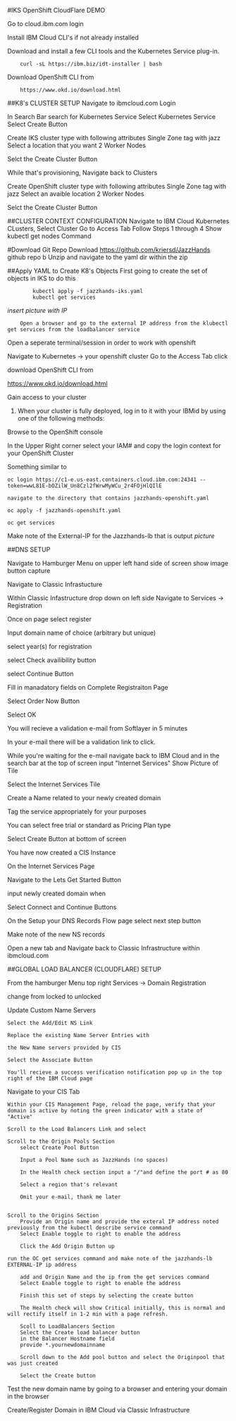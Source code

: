 #IKS OpenShift CloudFlare DEMO

Go to cloud.ibm.com login 

Install IBM Cloud CLI's if not already installed

Download and install a few CLI tools and the Kubernetes Service plug-in.

		curl -sL https://ibm.biz/idt-installer | bash
		
Download OpenShift CLI from

		https://www.okd.io/download.html

##K8's CLUSTER SETUP
Navigate to ibmcloud.com
Login

In Search Bar search for Kubernetes Service
	Select Kubernetes Service
	Select Create Button
	
Create IKS cluster type with following attributes
Single Zone
tag with jazz
Select a location that you want
2 Worker Nodes

Selct the Create Cluster Button 

While that's provisioning, Navigate back to Clusters

Create OpenShift cluster type with following attributes 
Single Zone
tag with jazz
Select an avaible location
2 Worker Nodes
	
Selct the Create Cluster Button

##CLUSTER CONTEXT CONFIGURATION 
Navigate to IBM Cloud Kubernetes
CLusters, Select Cluster Go to Access Tab
Follow Steps 1 through 4 
Show kubectl get nodes Command

#Download Git Repo
Download https://github.com/kriersd/JazzHands github repo b
Unzip and navigate to the yaml dir within the zip


##Apply YAML to Create K8's Objects
First going to create the set of objects in IKS
to do this

			kubectl apply -f jazzhands-iks.yaml
			kubectl get services
			
*insert picture with IP*
		
		Open a browser and go to the external IP address from the klubectl get services from the loadbalancer service
		
Open a seperate terminal/session in order to work with openshift

Navigate to Kubernetes -> your openshift cluster
Go to the Access Tab click

download OpenShift CLI from

https://www.okd.io/download.html

Gain access to your cluster
1. When your cluster is fully deployed, log in to it with your IBMid by using one of the following methods:

Browse to the OpenShift console

In the Upper Right corner select your IAM#<username> and copy the login context for your OpenShift Cluster

Something similar to 

	oc login https://c1-e.us-east.containers.cloud.ibm.com:24341 --token=wwL81E-bOZilW_Un8Czl2fWrwMyWCu_2r4FOjHlQIlE
	
	navigate to the directory that contains jazzhands-openshift.yaml
	
	oc apply -f jazzhands-openshift.yaml
	
	oc get services

Make note of the External-IP for the Jazzhands-lb that is output *picture*


##DNS SETUP

Navigate to Hamburger Menu on upper left hand side of screen show image button capture

Navigate to Classic Infrastucture

Within Classic Infastructure drop down on left side Navigate to Services -> Registration

Once on page select register 

Input domain name of choice (arbitrary but unique)

select year(s) for registration

select Check availibility button

select Continue Button

Fill in manadatory fields on Complete Registraiton Page

Select Order Now Button

Select OK

You will recieve a validation e-mail from Softlayer in 5 minutes

In your e-mail there will be a validation link to click.

While you're waiting for the e-mail navigate back to IBM Cloud and in the search bar at the top of screen input "Internet Services"  Show Picture of Tile

Select the Internet Services Tile 

Create a Name related to your newly created domain

Tag the service appropriately for your purposes

You can select free trial or standard as Pricing Plan type

Select Create Button at bottom of screen

You have now created a CIS Instance

On the Internet Services Page

Navigate to the Lets Get Started Button

input newly created domain when 

Select Connect and Continue Buttons

On the Setup your DNS Records Flow page select next step button

Make note of the new NS records

Open a new tab and Navigate back to Classic Infrastructure within ibmcloud.com

##GLOBAL LOAD BALANCER (CLOUDFLARE) SETUP

From the hamburger Menu top right Services -> Domain Registration

change from locked to unlocked

Update Custom Name Servers
	
	Select the Add/Edit NS Link
	
	Replace the existing Name Server Entries with
	
	the New Name servers provided by CIS
	
	Select the Associate Button
	
	You'll recieve a success verification notification pop up in the top right of the IBM Cloud page
	
Navigate to your CIS Tab

	Within your CIS Management Page, reload the page, verify that your domain is active by noting the green indicator with a state of "Active"
	
	Scroll to the Load Balancers Link and select
	
	Scroll to the Origin Pools Section
		select Create Pool Button
		
		Input a Pool Name such as JazzHands (no spaces)
		
		In the Health check section input a "/"and define the port # as 80
		
		Select a region that's relevant
		
		Omit your e-mail, thank me later
		
		
	Scroll to the Origins Section
		Provide an Origin name and provide the exteral IP address noted previously from the kubectl describe service command
		Select Enable toggle to right to enable the address
		
		Click the Add Origin Button up
		
	run the OC get services command and make note of the jazzhands-lb EXTERNAL-IP ip address

		add and Origin Name and the ip from the get services command 
		Select Enable toggle to right to enable the address
		
		Finish this set of steps by selecting the create button
		
		The Health check will show Critical initially, this is normal and will rectify itself in 1-2 min with a page refresh.
		
		Scoll to LoadBalancers Section
		Select the Create load balancer button
		in the Balancer Hostname field
		provide *.yournewdomainname
		
		Scroll down to the Add pool button and select the Originpool that was just created
		
		Select the Create button 
		
Test the new domain name by going to a browser and entering your domain in the browser


		
		
		
		
		
		
		
	
	
	


	
	
	





Create/Register Domain in IBM Cloud via Classic Infrastructure

